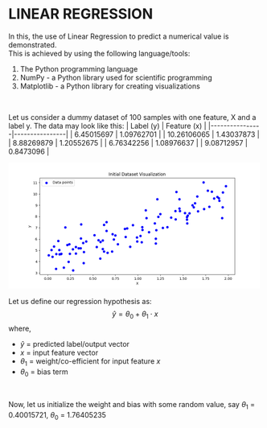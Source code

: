 # LINEAR REGRESSION
In this, the use of Linear Regression to predict a numerical value is demonstrated.
<br>
This is achieved by using the following language/tools:
1. The Python programming language
2. NumPy - a Python library used for scientific programming
3. Matplotlib - a Python library for creating visualizations
<br>

Let us consider a dummy dataset of 100 samples with one feature, X and a label y. The data may look like this:
| Label (y)      | Feature (x)    |
|----------------|----------------|
| 6.45015697     | 1.09762701     |
| 10.26106065    | 1.43037873     |
| 8.88269879     | 1.20552675     |
| 6.76342256     | 1.08976637     |
| 9.08712957     | 0.8473096      |

<img src=".\LR_initial-data-points.png" alt="Initial data points visualization" width="500">

Let us define our regression hypothesis as:
$$
\hat{y} = \theta_0 + \theta_1 \cdot x
$$
where,
- $\hat{y}$ = predicted label/output vector
- $x$ = input feature vector
- $\theta_1$ = weight/co-efficient for input feature $x$
- $\theta_0$ = bias term
<br>

Now, let us initialize the weight and bias with some random value, say $\theta_1$ = 0.40015721, $\theta_0$ = 1.76405235